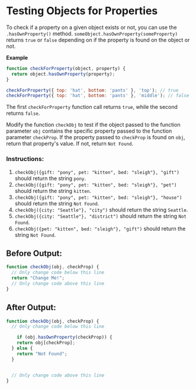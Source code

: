 # Testing Objects for Properties

To check if a property on a given object exists or not, you can use the `.hasOwnProperty()` method. `someObject.hasOwnProperty(someProperty)` returns `true` or `false` depending on if the property is found on the object or not.

**Example**
```javascript
function checkForProperty(object, property) {
  return object.hasOwnProperty(property);
}

checkForProperty({ top: 'hat', bottom: 'pants' }, 'top'); // true
checkForProperty({ top: 'hat', bottom: 'pants' }, 'middle'); // false
```

The first `checkForProperty` function call returns `true`, while the second returns `false`.

Modify the function `checkObj` to test if the object passed to the function parameter `obj` contains the specific property passed to the function parameter `checkProp`. If the property passed to `checkProp` is found on `obj`, return that property's value. If not, return `Not Found`.

### Instructions:
1. `checkObj({gift: "pony", pet: "kitten", bed: "sleigh"}, "gift")` should return the string `pony`.
2. `checkObj({gift: "pony", pet: "kitten", bed: "sleigh"}, "pet")` should return the string `kitten`.
3. `checkObj({gift: "pony", pet: "kitten", bed: "sleigh"}, "house")` should return the string `Not Found`.
4. `checkObj({city: "Seattle"}, "city")` should return the string `Seattle`.
5. `checkObj({city: "Seattle"}, "district")` should return the string `Not Found`.
6. `checkObj({pet: "kitten", bed: "sleigh"}, "gift")` should return the string `Not Found`.

## Before Output:
```javascript
function checkObj(obj, checkProp) {
  // Only change code below this line
  return "Change Me!";
  // Only change code above this line
}
```

## After Output:
```javascript
function checkObj(obj, checkProp) {
  // Only change code below this line

    if (obj.hasOwnProperty(checkProp)) {
    return obj[checkProp];
  } else {
    return "Not Found";
  }


  // Only change code above this line
}
```